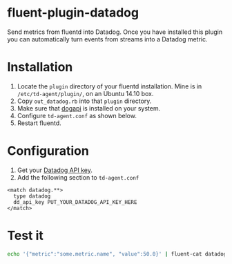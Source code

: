 fluent-plugin-datadog
=====================

Send metrics from fluentd into Datadog. Once you have installed this plugin you can automatically turn events from streams into a Datadog metric.

Installation
============

1. Locate the `plugin` directory of your fluentd installation. Mine is in `/etc/td-agent/plugin/`, on an Ubuntu 14.10 box.
2. Copy `out_datadog.rb` into that `plugin` directory.
3. Make sure that [dogapi](https://rubygems.org/gems/dogapi) is installed on your system.
4. Configure `td-agent.conf` as shown below.
4. Restart fluentd.

Configuration
=============

1. Get your [Datadog API key](https://app.datadoghq.com/account/settings#api).
2. Add the following section to `td-agent.conf`

```
<match datadog.**>
  type datadog
  dd_api_key PUT_YOUR_DATADOG_API_KEY_HERE
</match>
```

Test it
=======

```sh
echo '{"metric":"some.metric.name", "value":50.0}' | fluent-cat datadog.metric
```
